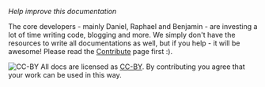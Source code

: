 _Help improve this documentation_

The core developers - mainly Daniel, Raphael and Benjamin - are investing a lot of time writing code, blogging and more. We simply don't have the resources to write all documentations as well, but if you help - it will be awesome! Please read the [Contribute](xref:Internal.Contribute.Docs) page first :). 

![CC-BY](https://licensebuttons.net/l/by/4.0/88x31.png)
All docs are licensed as [CC-BY](https://creativecommons.org/licenses/by/4.0/). By contributing you agree that your work can be used in this way. 
